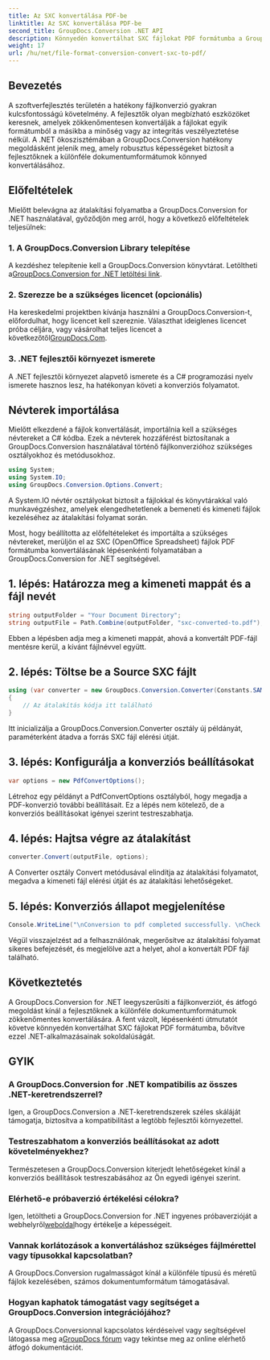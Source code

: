 ```yaml
---
title: Az SXC konvertálása PDF-be
linktitle: Az SXC konvertálása PDF-be
second_title: GroupDocs.Conversion .NET API
description: Könnyedén konvertálhat SXC fájlokat PDF formátumba a GroupDocs.Conversion for .NET segítségével. Testreszabhatja a konverziós beállításokat a .NET-alkalmazásokba való zökkenőmentes integráció érdekében.
weight: 17
url: /hu/net/file-format-conversion-convert-sxc-to-pdf/
---
```

## Bevezetés
A szoftverfejlesztés területén a hatékony fájlkonverzió gyakran kulcsfontosságú követelmény. A fejlesztők olyan megbízható eszközöket keresnek, amelyek zökkenőmentesen konvertálják a fájlokat egyik formátumból a másikba a minőség vagy az integritás veszélyeztetése nélkül. A .NET ökoszisztémában a GroupDocs.Conversion hatékony megoldásként jelenik meg, amely robusztus képességeket biztosít a fejlesztőknek a különféle dokumentumformátumok könnyed konvertálásához.
## Előfeltételek
Mielőtt belevágna az átalakítási folyamatba a GroupDocs.Conversion for .NET használatával, győződjön meg arról, hogy a következő előfeltételek teljesülnek:
### 1. A GroupDocs.Conversion Library telepítése
 A kezdéshez telepítenie kell a GroupDocs.Conversion könyvtárat. Letöltheti a[GroupDocs.Conversion for .NET letöltési link](https://releases.groupdocs.com/conversion/net/).
### 2. Szerezze be a szükséges licencet (opcionális)
Ha kereskedelmi projektben kívánja használni a GroupDocs.Conversion-t, előfordulhat, hogy licencet kell szereznie. Választhat ideiglenes licencet próba céljára, vagy vásárolhat teljes licencet a következőtől[GroupDocs.Com](https://purchase.groupdocs.com/buy).
### 3. .NET fejlesztői környezet ismerete
A .NET fejlesztői környezet alapvető ismerete és a C# programozási nyelv ismerete hasznos lesz, ha hatékonyan követi a konverziós folyamatot.

## Névterek importálása
Mielőtt elkezdené a fájlok konvertálását, importálnia kell a szükséges névtereket a C# kódba. Ezek a névterek hozzáférést biztosítanak a GroupDocs.Conversion használatával történő fájlkonverzióhoz szükséges osztályokhoz és metódusokhoz.

```csharp
using System;
using System.IO;
using GroupDocs.Conversion.Options.Convert;
```

A System.IO névtér osztályokat biztosít a fájlokkal és könyvtárakkal való munkavégzéshez, amelyek elengedhetetlenek a bemeneti és kimeneti fájlok kezeléséhez az átalakítási folyamat során.

Most, hogy beállította az előfeltételeket és importálta a szükséges névtereket, merüljön el az SXC (OpenOffice Spreadsheet) fájlok PDF formátumba konvertálásának lépésenkénti folyamatában a GroupDocs.Conversion for .NET segítségével.
## 1. lépés: Határozza meg a kimeneti mappát és a fájl nevét
```csharp
string outputFolder = "Your Document Directory";
string outputFile = Path.Combine(outputFolder, "sxc-converted-to.pdf");
```
Ebben a lépésben adja meg a kimeneti mappát, ahová a konvertált PDF-fájl mentésre kerül, a kívánt fájlnévvel együtt.
## 2. lépés: Töltse be a Source SXC fájlt
```csharp
using (var converter = new GroupDocs.Conversion.Converter(Constants.SAMPLE_SXC))
{
    // Az átalakítás kódja itt található
}
```
Itt inicializálja a GroupDocs.Conversion.Converter osztály új példányát, paraméterként átadva a forrás SXC fájl elérési útját.
## 3. lépés: Konfigurálja a konverziós beállításokat
```csharp
var options = new PdfConvertOptions();
```
Létrehoz egy példányt a PdfConvertOptions osztályból, hogy megadja a PDF-konverzió további beállításait. Ez a lépés nem kötelező, de a konverziós beállításokat igényei szerint testreszabhatja.
## 4. lépés: Hajtsa végre az átalakítást
```csharp
converter.Convert(outputFile, options);
```
A Converter osztály Convert metódusával elindítja az átalakítási folyamatot, megadva a kimeneti fájl elérési útját és az átalakítási lehetőségeket.
## 5. lépés: Konverziós állapot megjelenítése
```csharp
Console.WriteLine("\nConversion to pdf completed successfully. \nCheck output in {0}", outputFolder);
```
Végül visszajelzést ad a felhasználónak, megerősítve az átalakítási folyamat sikeres befejezését, és megjelölve azt a helyet, ahol a konvertált PDF fájl található.

## Következtetés
A GroupDocs.Conversion for .NET leegyszerűsíti a fájlkonverziót, és átfogó megoldást kínál a fejlesztőknek a különféle dokumentumformátumok zökkenőmentes konvertálására. A fent vázolt, lépésenkénti útmutatót követve könnyedén konvertálhat SXC fájlokat PDF formátumba, bővítve ezzel .NET-alkalmazásainak sokoldalúságát.
## GYIK
### A GroupDocs.Conversion for .NET kompatibilis az összes .NET-keretrendszerrel?
Igen, a GroupDocs.Conversion a .NET-keretrendszerek széles skáláját támogatja, biztosítva a kompatibilitást a legtöbb fejlesztői környezettel.
### Testreszabhatom a konverziós beállításokat az adott követelményekhez?
Természetesen a GroupDocs.Conversion kiterjedt lehetőségeket kínál a konverziós beállítások testreszabásához az Ön egyedi igényei szerint.
### Elérhető-e próbaverzió értékelési célokra?
 Igen, letöltheti a GroupDocs.Conversion for .NET ingyenes próbaverzióját a webhelyről[weboldal](https://releases.groupdocs.com/conversion/net/)hogy értékelje a képességeit.
### Vannak korlátozások a konvertáláshoz szükséges fájlmérettel vagy típusokkal kapcsolatban?
A GroupDocs.Conversion rugalmasságot kínál a különféle típusú és méretű fájlok kezelésében, számos dokumentumformátum támogatásával.
### Hogyan kaphatok támogatást vagy segítséget a GroupDocs.Conversion integrációjához?
 A GroupDocs.Conversionnal kapcsolatos kérdéseivel vagy segítségével látogassa meg a[GroupDocs fórum](https://forum.groupdocs.com/c/conversion/11) vagy tekintse meg az online elérhető átfogó dokumentációt.